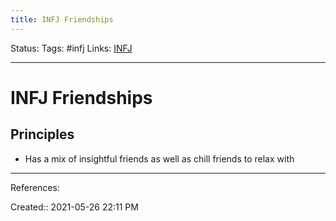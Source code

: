 ```yaml
---
title: INFJ Friendships
---
```

Status:
Tags: #infj
Links: [INFJ](out/infj.md)
___
# INFJ Friendships
## Principles
- Has a mix of insightful friends as well as chill friends to relax with
___
References:

Created:: 2021-05-26 22:11 PM